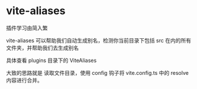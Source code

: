 # vite-aliases

插件学习由简入繁

vite-aliases 可以帮助我们自动生成别名，检测你当前目录下包括 src 在内的所有文件夹，并帮助我们去生成别名

具体查看 plugins 目录下的  ViteAliases

大致的思路就是 读取文件目录，使用 config 钩子将 vite.config.ts 中的 resolve 内容进行合并。
